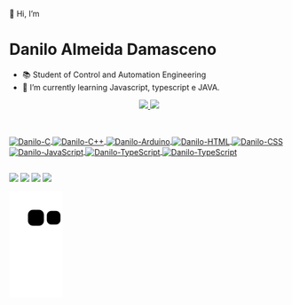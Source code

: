 👋 Hi, I’m <h1>Danilo Almeida Damasceno</h1>
- 📚 Student of Control and Automation Engineering
- 🌱 I’m currently learning Javascript, typescript e JAVA.
 <div align="center">
  <a href="https://github.com/DaniloADamasceno">  
   <img height="155em" src="https://github-readme-stats.vercel.app/api?username=DaniloADamasceno&show_icons=true&theme=dracula&include_all_commits=true&count_private=true"/> 
<!-- Versão Compacta   <img height="155em" src="https://github-readme-stats.vercel.app/api/top-langs/?username=DaniloADamasceno&layout=compact&langs_count=7&theme=dracula"/>-->
   
   <img height="155em" src="https://github-readme-stats.vercel.app/api/top-langs/?username=DaniloADamasceno&langs_count=8&https://github.com/anuraghazra/github-readme-stats&theme=dracula"/>
   
##
   
   
</div>
  
<div style="display: inline_block"><br>
  <img align="center" alt="Danilo-C" height="30" width="40" src="https://cdn.jsdelivr.net/gh/devicons/devicon/icons/c/c-original.svg" />
  <img align="center" alt="Danilo-C++" height="30" width="40" src="https://cdn.jsdelivr.net/gh/devicons/devicon/icons/cplusplus/cplusplus-original.svg" />
  <img align="center" alt="Danilo-Arduino" height="30" width="40" src="https://cdn.jsdelivr.net/gh/devicons/devicon/icons/arduino/arduino-original-wordmark.svg" />
  <img align="center" alt="Danilo-HTML" height="30" width="40" src="https://cdn.jsdelivr.net/gh/devicons/devicon/icons/html5/html5-original.svg" />
  <img align="center" alt="Danilo-CSS" height="30" width="40" src="https://cdn.jsdelivr.net/gh/devicons/devicon/icons/css3/css3-original-wordmark.svg" />
  <img align="center" alt="Danilo-JavaScript" height="30" width="40" src="https://cdn.jsdelivr.net/gh/devicons/devicon/icons/javascript/javascript-original.svg" />
  <img align="center" alt="Danilo-TypeScript" height="30" width="40" src="https://cdn.jsdelivr.net/gh/devicons/devicon/icons/typescript/typescript-original.svg" />
 <img align="center" alt="Danilo-TypeScript" height="30" width="40" src="https://img.shields.io/badge/java-%23ED8B00.svg?style=for-the-badge&logo=java&logoColor=white" />

</div>
  
  ## 
<div>
 
</div>
 
 <div>
 <a href="https://www.instagram.com/damasceno.ddanilo/" target="_blank">                                               <img src="https://img.shields.io/badge/Instagram-E4405F?style=for-the-badge&logo=instagram&logoColor=white" target="_blank"></a>
 <a href = "https://mail.google.com/mail/u/0/?tab=rm&ogbl#inbox">                                                      <img src="https://img.shields.io/badge/Gmail-D14836?style=for-the-badge&logo=gmail&logoColor=white" /></a>
 <a href="https://github.com/DaniloADamasceno" alt="github" target="_blank">                                           <img src="https://img.shields.io/badge/GitHub-100000?style=for-the-badge&logo=github&logoColor=white"></a>
 <a href="https://api.whatsapp.com/send/?phone=61991275341&text&app_absent=0" alt="WhatsApp" target="_blank">          <img src="https://img.shields.io/badge/WhatsApp-25D366?style=for-the-badge&logo=whatsapp&logoColor=white"/>  </a> 

  <!--   
     ![ Animação de cobra ](https://github.com/DaniloADamasceno/DaniloADamasceno/blob/output/github-contribution-grid-snake.svg)
-->

  ![ Animação de cobra ](https://github.com/rafaballerini/rafaballerini/blob/output/github-contribution-grid-snake.svg)
  

  </div>
